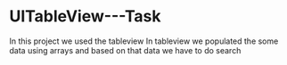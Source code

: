 # UITableView---Task
In this project we used the tableview
In tableview we populated the some data using arrays and based on that data we have to do search
